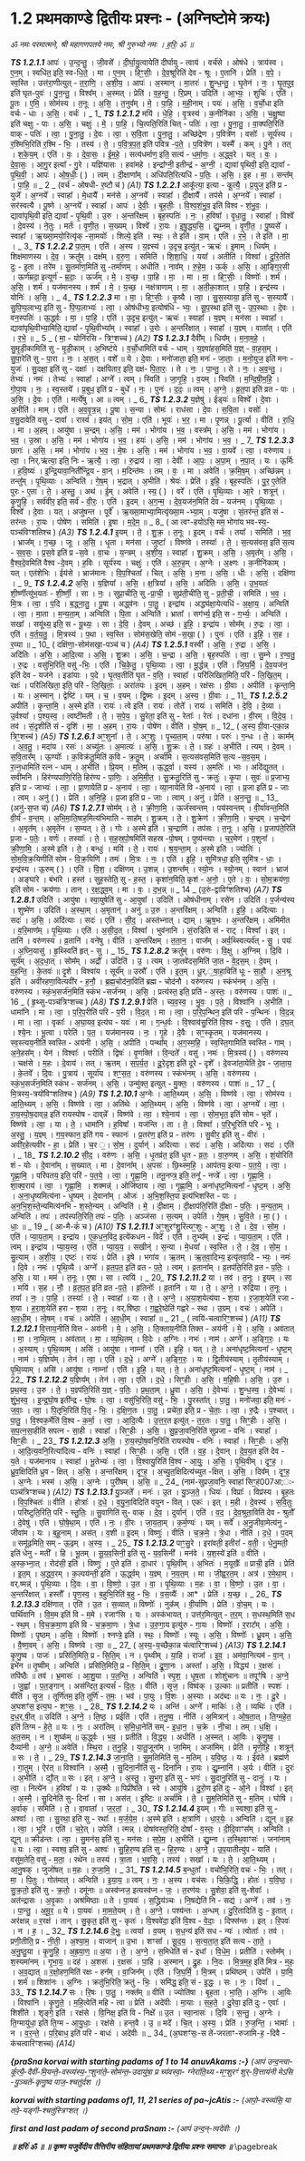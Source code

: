 
# 1.2     प्रथमकाण्डे द्वितीयः प्रश्नः - (अग्निष्टोमे क्रयः) #

_ॐ नमः परमात्मने, श्री महागणपतये नमः, 
श्री गुरुभ्यो नमः । ह॒रिः॒ ॐ ॥_


***TS 1.2.1.1***
आपः॑ । उ॒न्द॒न्तु॒ । जी॒वसे᳚ । दी॒र्घा॒यु॒त्वायेति॑ दीर्घायु - त्वाय॑ । वर्च॑से । ओष॑धे । त्राय॑स्व । ए॒न॒म् । स्वधि॑त॒ इति॒ स्व-धि॒ते॒ । मा । ए॒न॒म् । हिꣳ॒॒सीः॒ । दे॒व॒श्रूरिति॑ देव - श्रूः । ए॒तानि॑ । प्रेति॑ । व॒पे॒ । स्व॒स्ति । उत्त॑रा॒णीत्युत् - त॒रा॒णि॒ । अ॒शी॒य॒ । आपः॑ । अ॒स्मान् । मा॒तरः॑ । शु॒न्ध॒न्तु॒ । घृ॒तेन॑ । नः॒ । घृ॒त॒पुव॒ इति॑ घृत-पुवः॑ । पु॒न॒न्तु॒ । विश्व᳚म् । अ॒स्मत् । प्रेति॑ । व॒ह॒न्तु॒ । रि॒प्रम् । उदिति॑ । आ॒भ्यः॒ । शुचिः॑ । एति॑ । पू॒तः । ए॒मि॒ । सोम॑स्य । त॒नूः । अ॒सि॒ । त॒नुव᳚म् । मे॒ । पा॒हि॒ । म॒ही॒नाम् । पयः॑ । अ॒सि॒ । व॒र्चो॒धा इति वर्चः - धाः । अ॒सि॒ । वर्चः॑ । _ 1_ 
***TS 1.2.1.2***
मयि॑ । धे॒हि॒ । वृ॒त्रस्य॑ । क॒नीनि॑का । अ॒सि॒ । च॒क्षु॒ष्पा इति॑ चक्षुः - पाः । अ॒सि॒ । चक्षुः॑ । मे॒ । पा॒हि॒ । चि॒त्पति॒रिति॑ चित् - पतिः॑ । त्वा॒ । पु॒ना॒तु॒ । वा॒क्पति॒रिति॑ वाक् - पतिः॑ । त्वा॒ । पु॒ना॒तु॒ । दे॒वः । त्वा॒ । स॒वि॒ता । पु॒ना॒तु॒ । अच्छि॑द्रेण । प॒वित्रे॑ण । वसोः᳚ । सूर्य॑स्य । र॒श्मिभि॒रिति॑ र॒श्मि - भिः॒ । तस्य॑ । ते॒ । प॒वि॒त्र॒प॒त॒ इति॑ पवित्र -प॒ते॒ । प॒वित्रे॑ण । यस्मै᳚ । कम् । पु॒ने । तत् । श॒के॒य॒म् । एति॑ । वः॒ । दे॒वा॒सः॒ । ई॒म॒हे॒ । सत्य॑धर्माण॒ इति॒ सत्य॑ - ध॒र्मा॒णः॒ । अ॒द्ध्व॒रे । यत् । वः॒ । दे॒वा॒सः॒ । आ॒गु॒र इत्या᳚ - गु॒रे । यज्ञि॑यासः । हवा॑महे । इन्द्रा᳚ग्नी॒ इतीन्द्र॑ - अ॒ग्नी॒ । द्यावा॑ पृथिवी॒ इति॒ द्यावा᳚ - पृ॒थि॒वी॒ । आपः॑ । ओ॒ष॒धीः॒ ( ) । त्वम् । दी॒क्षाणा᳚म् । अधि॑पति॒रित्यधि॑ - प॒तिः॒ । अ॒सि॒ । इ॒ह । मा॒ । सन्त᳚म् । पा॒हि॒ ॥ _ 2 _ 
(वर्च॑ - ओषधी- र॒ष्टौ च॑ )  _(A1)_
***TS 1.2.2.1***
आकू᳚त्या॒ इत्या - कू॒त्यै॒ । प्र॒युज॒ इति॑ प्र - युजे᳚ । अ॒ग्नये᳚ । स्वाहा᳚ । मे॒धायै᳚ । मन॑से । अ॒ग्नये᳚ । स्वाहा᳚ । दी॒क्षायै᳚ । तप॑से । अ॒ग्नये᳚ । स्वाहा᳚ । सर॑स्वत्यै । पू॒ष्णे । अ॒ग्नये᳚ । स्वाहा᳚ । आपः॑ । दे॒वीः॒ । बृ॒ह॒तीः॒ । वि॒श्व॒शं॒भु॒व॒ इति॑ विश्व - शं॒भु॒वः॒ । द्यावा॑पृथि॒वी इति॒ द्यावा᳚ - पृ॒थि॒वी । उ॒रु । अ॒न्तरि॑क्षम् । बृह॒स्पतिः॑ । नः॒ । ह॒विषा᳚ । वृ॒धा॒तु॒ । स्वाहा᳚ । विश्वे᳚ । दे॒वस्य॑ । ने॒तुः । मर्तः॑ । वृ॒णी॒त॒ । स॒ख्यम् । विश्वे᳚ । रा॒यः । इ॒षु॒द्ध्य॒सि॒ । द्यु॒म्नम् । वृ॒णी॒त॒ । पु॒ष्यसे᳚ । स्वाहा᳚ । ऋ॒ख्सा॒मयो॒रित्यृ॑क् -सा॒मयोः᳚ । शिल्पे॒ इति॑ । स्थः॒ । ते इति॑ । वा॒म् । एति॑ । र॒भे॒ । ते इति॑ । मा॒ । _ 3_ 
***TS 1.2.2.2***
पा॒त॒म् । एति॑ । अ॒स्य । य॒ज्ञ्स्य॑ । उ॒दृच॒ इत्यु॑त् - ऋचः॑ । इ॒माम् । धिय᳚म् । शिक्ष॑माणस्य । दे॒व॒ । क्रतु᳚म् । दक्ष᳚म् । व॒रु॒ण॒ । समिति॑ । शि॒शा॒धि॒ । यया᳚ । अतीति॑ । विश्वा᳚ । दु॒रि॒तेति॑ दुः - इ॒ता । तरे॑म । सु॒तर्मा॑ण॒मिति॑ सु -तर्मा॑णम् । अधीति॑ । नाव᳚म् । रु॒हे॒म॒ । ऊर्क् । अ॒सि॒ । आ॒ङ्गि॒र॒सी । ऊर्ण॑म्रदा॒ इत्यूर्ण॑ - म्र॒दाः॒ । ऊर्ज᳚म् । मे॒ । य॒च्छ॒ । पा॒हि । मा॒  । मा । मा॒ । हिꣳ॒॒सीः॒ । विष्णोः᳚ । शर्म॑ । अ॒सि॒ । शर्म॑ । यज॑मानस्य । शर्म॑ । मे॒ । य॒च्छ॒ । नक्ष॑त्राणाम् । मा॒ । अ॒ती॒का॒शात् । पा॒हि॒ । इन्द्र॑स्य । योनिः॑ । अ॒सि॒ । _ 4_ 
***TS 1.2.2.3***
मा । मा॒ । हिꣳ॒॒सीः॒ । कृ॒ष्यै । त्वा॒ । सु॒स॒स्याया॒ इति॑ सु - स॒स्यायै᳚ । सु॒पि॒प्प॒लाभ्य॒ इति॑ सु - पि॒प्प॒लाभ्यः॑ । त्वा॒ । ओष॑धीभ्य॒ इत्योष॑धि - भ्यः॒ । सू॒प॒स्था इति॑ सु - उ॒प॒स्थाः । दे॒वः । वन॒स्पतिः॑ । ऊ॒र्द्ध्वः । मा॒ । पा॒हि॒ । एति॑ । उ॒दृच॒ इत्यु॑त् - ऋचः॑ । स्वाहा᳚ । य॒ज्ञ्म् । मन॑सा । स्वाहा᳚ । द्यावा॑पृथि॒वीभ्या॒मिति॒ द्यावा᳚ - पृ॒थि॒वीभ्या᳚म् । स्वाहा᳚ । उ॒रोः । अ॒न्तरि॑क्षात् । स्वाहा᳚ । य॒ज्ञ्म् । वाता᳚त् । एति॑ । र॒भे॒ ॥ _ 5 _ 
( मा॒ - योनि॑रसि - त्रिꣳ॒॒शच्च॑ )  _(A2)_
***TS 1.2.3.1***
दैवी᳚म् । धिय᳚म् । म॒ना॒म॒हे॒ । सु॒मृ॒डी॒कामिति॑ सु - मृ॒डी॒काम् । अ॒भिष्ट॑ये । व॒र्चो॒धामिति॑ वर्चः - धाम् । य॒ज्ञ्वा॑हस॒मिति॑ य॒ज्ञ् - वा॒ह॒स॒म् । सु॒पा॒रेति॑ सु - पा॒रा । नः॒ । अ॒स॒त् । वशे᳚ ॥ ये । दे॒वाः । मनो॑जाता॒ इति॒ मनः॑ - जा॒ताः॒ । म॒नो॒युज॒ इति॑ मनः - युजः॑ । सु॒दक्षा॒ इति॑ सु - दक्षाः᳚ । दक्ष॑पितार॒ इति॒ दक्ष॑- पि॒ता॒रः॒ । ते । नः॒ । पा॒न्तु॒ । ते । नः॒ । अ॒व॒न्तु॒ । तेभ्यः॑ । नमः॑ । तेभ्यः॑ । स्वाहा᳚ । अग्ने᳚ । त्वम् । स्विति॑ । जा॒गृ॒हि॒ । व॒यम् । स्विति॑ । म॒न्दि॒षी॒म॒हि॒ । गो॒पा॒य । नः॒ । स्व॒स्तये᳚ । प्र॒बुध॒ इति॑ प्र - बुधे᳚ । नः॒ । पुनः॑ । द॒दः॒ ॥ त्वम् । अ॒ग्ने॒ । व्र॒त॒पा इति॑ व्रत - पाः । अ॒सि॒ । दे॒वः । एति॑ । मर्त्ये॑षु । आ ॥ त्वम् । _ 6_ 
***TS 1.2.3.2***
य॒ज्ञेषु॑ । ईड्‍यः॑ ॥ विश्वे᳚ । दे॒वाः । अ॒भीति॑ । माम् । एति॑ । अ॒व॒वृ॒त्र॒न्न् । पू॒षा । स॒न्या । सोमः॑ । राध॑सा । दे॒वः । स॒वि॒ता । वसोः᳚ । व॒सु॒दावेति॑ वसु - दावा᳚ । रास्व॑ । इय॑त् । सो॒म॒ । एति॑ । भूयः॑ । भ॒र॒ । मा । पृ॒णन्न् । पू॒र्त्या । वीति॑ । रा॒धि॒ । मा । अ॒हम् । आयु॑षा । च॒न्द्रम् । अ॒सि॒ । मम॑ । भोगा॑य । भ॒व॒ । वस्त्र᳚म् । अ॒सि॒ । मम॑ । भोगा॑य । भ॒व॒ । उ॒स्रा । अ॒सि॒ । मम॑ । भोगा॑य । भ॒व॒ । हयः॑ । अ॒सि॒ । मम॑ । भोगा॑य । भ॒व॒ । _ 7_ 
***TS 1.2.3.3***
छागः॑ । अ॒सि॒ । मम॑ । भोगा॑य । भ॒व॒ । मे॒षः । अ॒सि॒ । मम॑ । भोगा॑य । भ॒व॒ । वा॒यवे᳚ । त्वा॒ । वरु॑णाय । त्वा॒ । निर्.ऋ॑त्या॒ इति॒ निः - ऋ॒त्यै॒ । त्वा॒ । रु॒द्राय॑ । त्वा॒ । देवीः᳚ । आ॒पः॒ । अ॒पा॒म् । न॒पा॒त् । यः । ऊ॒र्मिः । ह॒वि॒ष्यः॑ । इ॒न्द्रि॒यावा॒निती᳚न्द्रि॒य - वा॒न् । म॒दिन्त॑मः । तम् । वः॒ । मा । अवेति॑ । क्र॒मि॒ष॒म् । अच्छि॑न्नम् । तन्तु᳚म् । पृ॒थि॒व्याः । अन्विति॑ । गे॒ष॒म् । भ॒द्रात् । अ॒भीति॑ । श्रेयः॑ । प्रेति॑ । इ॒हि॒ । बृह॒स्पतिः॑ । पु॒र॒ ए॒तेति॑ पुरः - ए॒ता । ते॒ । अ॒स्तु॒ । अथ॑ । ई॒म् । अवेति॑ । स्य॒ ( ) । वरे᳚ । एति॑ । पृ॒थि॒व्याः । आ॒रे । शत्रून्॑ । कृ॒णु॒हि॒ । सर्व॑वीर॒ इति॒ सर्व॑ - वी॒रः॒ । एति॑ । इ॒दम् । अ॒ग॒न्म॒ । दे॒व॒यज॑न॒मिति॑ देव - यज॑नम् । पृ॒थि॒व्याः । विश्वे᳚ । दे॒वाः । यत् । अजु॑षन्त । पूर्वे᳚ । ऋ॒ख्सा॒माभ्या॒मित्यृ॑ख्सा॒म -भ्या॒म् । यजु॑षा । सं॒तर॑न्त॒ इति॑ सं - तर॑न्तः । रा॒यः । पोषे॑ण । समिति॑ । इ॒षा । म॒दे॒म॒ ॥ _ 8_ 
( आ त्वꣳ-हयो॑ऽसि॒ मम॒ भोगा॑य भव-स्य॒-पञ्च॑विꣳशतिश्च )  _(A3)_
***TS 1.2.4.1***
इ॒यम् । ते॒ । शु॒क्र॒ । त॒नूः । इ॒दम् । वर्चः॑ । तया᳚ । समिति॑ । भ॒व॒ । भ्राज᳚म् । ग॒च्छ॒ । जूः । अ॒सि॒ । धृ॒ता । मन॑सा । जुष्टा᳚ । विष्ण॑वे । तस्याः᳚ । ते॒ । स॒त्यस॑वस॒ इति॑ स॒त्य - स॒व॒सः॒ । प्र॒स॒वे इति॑ प्र -स॒वे । वा॒चः । य॒न्त्रम् । अ॒शी॒य॒ । स्वाहा᳚ । शु॒क्रम् । अ॒सि॒ । अ॒मृत᳚म् । अ॒सि॒ । वै॒श्व॒दे॒वमिति॑ वैश्व -दे॒वम् । ह॒विः । सूर्य॑स्य । चक्षुः॑ । एति॑ । अ॒रु॒ह॒म् । अ॒ग्नेः । अ॒क्ष्णः । क॒नीनि॑काम् । यत् । एत॑शेभिः । ईय॑से । भ्राज॑मानः । वि॒प॒श्चिता᳚ । चित् । अ॒सि॒ । म॒ना । अ॒सि॒ । धीः । अ॒सि॒ । दक्षि॑णा । _ 9_ 
***TS 1.2.4.2***
अ॒सि॒ । य॒ज्ञिया᳚ । अ॒सि॒ । क्ष॒त्रिया᳚ । अ॒सि॒ । अदि॑तिः । अ॒सि॒ । उ॒भ॒यतः॑ शी॒र्ष्णीत्यु॑भ॒यतः॑ - शी॒र्ष्णी॒ । सा । नः॒ । सुप्रा॒चीति॒ सु -प्रा॒ची॒ । सुप्र॑ती॒चीति॒ सु - प्र॒ती॒ची॒ । समिति॑ । भ॒व॒ । मि॒त्रः । त्वा॒ । प॒दि । ब॒द्ध्ना॒तु॒ । पू॒षा । अद्ध्व॑नः । पा॒तु॒ । इन्द्रा॑य । अद्ध्य॑क्षा॒येत्यधि॑ - अ॒क्षा॒य॒ । अन्विति॑ । त्वा॒ । मा॒ता । म॒न्य॒ता॒म् । अन्विति॑ । पि॒ता । अन्विति॑ । भ्राता᳚ । सग॑र्भ्य॒ इति॒ स - ग॒र्भ्यः॒ । अन्विति॑ । सखा᳚ । सयू॑थ्य॒ इति॒ स - यू॒थ्यः॒ । सा । दे॒वि॒ । दे॒वम् । अच्छ॑ । इ॒हि॒ । इन्द्रा॑य । सोम᳚म् । रु॒द्रः । त्वा॒ । एति॑ । व॒र्त॒य॒तु॒ । मि॒त्रस्य॑ । प॒था । स्व॒स्ति । सोम॑स॒खेति॒ सोम॑ -स॒खा॒ ( ) । पुनः॑ । एति॑ । इ॒हि॒ । स॒ह । र॒य्या ॥ _ 10_ 
( दक्षि॑णा॒-सोम॑सखा॒-पञ्च॑ च )  _(A4)_
***TS 1.2.5.1***
वस्वी᳚ । अ॒सि॒ । रु॒द्रा । अ॒सि॒ । अदि॑तिः । अ॒सि॒ । आ॒दि॒त्या । अ॒सि॒ । शु॒क्रा । अ॒सि॒ । च॒न्द्रा । अ॒सि॒ । बृह॒स्पतिः॑ । त्वा॒ । सु॒म्ने । र॒ण्व॒तु॒ । रु॒द्रः । वसु॑भि॒रिति॒ वसु॑ -भिः॒ । एति॑ । चि॒के॒तु॒ । पृ॒थि॒व्याः । त्वा॒ । मू॒र्द्धन्न् । एति॑ । जि॒घ॒र्मि॒ । दे॒व॒यज॑न॒ इति॑ देव - यज॑ने । इडा॑याः । प॒दे । घृ॒तव॒तीति॑ घृ॒त - व॒ति॒ । स्वाहा᳚ । परि॑लिखित॒मिति॒ परि॑ - लि॒खि॒त॒म् । रक्षः॑ । परि॑लिखिता॒ इति॒ परि॑ - लि॒खि॒ताः॒ । अरा॑तयः । इ॒दम् । अ॒हम् । रक्ष॑सः । ग्री॒वाः । अपीति॑ । कृ॒न्ता॒मि॒ । यः । अ॒स्मान् । द्वेष्टि॑ । यम् । च॒ । व॒यम् । द्वि॒ष्मः । इ॒दम् । अ॒स्य॒ । ग्री॒वाः । _ 11_ 
***TS 1.2.5.2***
अपीति॑ । कृ॒न्ता॒मि॒ । अ॒स्मे इति॑ । रायः॑ । त्वे इति॑ । रायः॑ । तोते᳚ । रायः॑ । समिति॑ । दे॒वि॒ । दे॒व्या । उ॒र्वश्या᳚ । प॒श्य॒स्व॒ । त्वष्टी॑मती । ते॒ । स॒पे॒य॒ । सु॒रेता॒ इति॑ सु - रेताः᳚ । रेतः॑ । दधा॑ना । वी॒रम् । वि॒दे॒य॒ । तव॑ । सं॒दृशीति॑ सं - दृशि॑ । मा॒ । अ॒हम् । रा॒यः । पोषे॑ण । वीति॑ । यो॒ष॒म् ॥ _ 12_ 
( अ॒स्य॒ ग्री॒वा-एका॒न्न त्रिꣳ॒॒शच्च॑ )  _(A5)_
***TS 1.2.6.1***
अꣳ॒॒शुना᳚ । ते॒ । अꣳ॒॒शुः । पृ॒च्य॒ता॒म् । परु॑षा । परुः॑ । ग॒न्धः । ते॒ । काम᳚म् । अ॒व॒तु॒ । मदा॑य । रसः॑ । अच्यु॑तः । अ॒मात्यः॑ । अ॒सि॒ । शु॒क्रः । ते॒ । ग्रहः॑ । अ॒भीति॑ । त्यम् । दे॒वम् । स॒वि॒तार᳚म् । ऊ॒ण्योः᳚ । क॒विक्र॑तु॒मिति॑ क॒वि - क्र॒तु॒म् । अर्चा॑मि । स॒त्यस॑वस॒मिति॑ स॒त्य -स॒व॒स॒म् । र॒त्न॒धामिति॑ रत्न - धाम् । अ॒भीति॑ । प्रि॒यम् । म॒तिम् । ऊ॒र्द्ध्वा । यस्य॑ । अ॒मतिः॑ । भाः । अदि॑द्युतत् । सवी॑मनि । हिर॑ण्यपाणि॒रिति॒ हिर॑ण्य - पा॒णिः॒ । अ॒मि॒मी॒त॒ । सु॒क्रतु॒रिति॑ सु - क्रतुः॑ । कृ॒पा । सुवः॑ ॥ प्र॒जाभ्य॒ इति॑ प्र - जाभ्यः॑ । त्वा॒ । प्रा॒णायेति॑ प्र - अ॒नाय॑ । त्वा॒ । व्या॒नायेति॑ वि -अ॒नाय॑ । त्वा॒ । प्र॒जा इति॑ प्र - जाः । त्वम् । अनु॑ ( ) । प्रेति॑ । अ॒नि॒हि॒ । प्र॒जा इति॑ प्र - जाः । त्वाम् । अनु॑ । प्रेति॑ । अ॒न॒न्तु॒ ॥ _ 13_ 
 (अनु॑-स॒प्त च॑)  _(A6)_
***TS 1.2.7.1***
सोम᳚म् । ते॒ । क्री॒णा॒मि॒ । ऊर्ज॑स्वन्तम् । पय॑स्वन्तम् । वी॒र्या॑वन्त॒मिति॑ वी॒र्य॑ - व॒न्त॒म् । अ॒भि॒मा॒ति॒षाह॒मित्य॑भिमाति - साह᳚म् । शु॒क्रम् । ते॒ । शु॒क्रेण॑ । क्री॒णा॒मि॒ । च॒न्द्रम् । च॒न्द्रेण॑ । अ॒मृत᳚म् । अ॒मृते॑न । स॒म्यत् । ते॒ । गोः । अ॒स्मे इति॑ । च॒न्द्राणि॑ । तप॑सः । त॒नूः । अ॒सि॒ । प्र॒जाप॑ते॒रिति॑ प्र॒जा - प॒तेः॒ । वर्णः॑ । तस्याः᳚ । ते॒ । स॒ह॒स्र॒पो॒षमिति॑ सहस्र -पो॒षम् । पुष्य॑न्त्याः । च॒र॒मेण॑ । प॒शुना᳚ । क्री॒णा॒मि॒ । अ॒स्मे इति॑ । ते॒ । बन्धुः॑ । मयि॑ । ते॒ । रायः॑ । श्र॒य॒न्ता॒म् । अ॒स्मे इति॑ । ज्योतिः॑ । सो॒म॒वि॒क्र॒यिणीति॑ सोम - वि॒क्र॒यिणि॑ । तमः॑ । मि॒त्रः । नः॒ । एति॑ । इ॒हि॒ । सुमि॑त्रधा॒ इति॒ सुमि॑त्र - धाः॒ । इन्द्र॑स्य । ऊ॒रुम् ( ) । एति॑ । वि॒श॒ । दक्षि॑णम् । उ॒शन्न् । उ॒शन्त᳚म् । स्यो॒नः । स्यो॒नम् । स्वान॑ । भ्राज॑ । अङ्घा॑रे । बंभा॑रे । हस्त॑ । सुह॒स्तेति॒ सु - ह॒स्त॒ । कृशा॑न॒विति॒ कृश॑ - अ॒नो॒ । ए॒ते । वः॒ । सो॒म॒क्रय॑णा॒ इति॑ सोम - क्रय॑णाः । तान् । र॒क्ष॒द्ध्व॒म् । मा । वः॒ । द॒भ॒न्न् ॥ _ 14 _ 
(उ॒रुं-द्वाविꣳ॑शतिश्च)  _(A7)_
***TS 1.2.8.1***
उदिति॑ । आयु॑षा । स्वा॒युषेति॑ सु - आ॒युषा᳚ । उदिति॑ । ओष॑धीनाम् । रसे॑न । उदिति॑ । प॒र्जन्य॑स्य । शुष्मे॑ण । उदिति॑ । अ॒स्था॒म् । अ॒मृतान्॑ । अनु॑ ॥ उ॒रु । अ॒न्तरि॑क्षम् । अन्विति॑ । इ॒हि॒ । अदि॑त्याः । सदः॑ । अ॒सि॒ । अदि॑त्याः । सदः॑ । एति॑ । सी॒द॒ । अस्त॑भ्नात् । द्याम् । ऋ॒ष॒भः । अ॒न्तरि॑क्षम् । अमि॑मीत । व॒रि॒माण᳚म् । पृ॒थि॒व्याः । एति॑ । अ॒सी॒द॒त् । विश्वा᳚ । भुव॑नानि । सं॒राडिति सं - राट् । विश्वा᳚ । इत् । तानि॑ । वरु॑णस्य । व्र॒तानि॑ । वने॑षु । वीति॑ । अ॒न्तरि॑क्षम् । त॒ता॒न॒ । वाज᳚म् । अर्व॒थ्स्वित्यर्व॑त् - सु॒ । पयः॑ । अ॒घ्नि॒यासु॑ । हृ॒थ्स्विति॑ हृत् - सु । _ 15_ 
***TS 1.2.8.2***
क्रतु᳚म् । वरु॑णः । वि॒क्षु । अ॒ग्निम् । दि॒वि । सूर्य᳚म् । अ॒द॒धा॒त् । सोम᳚म् । अद्रौ᳚ । उदिति॑ । उ॒ । त्यम् । जा॒तवे॑दस॒मिति॑ जा॒त - वे॒द॒स॒म् । दे॒वम् । व॒ह॒न्ति॒ । के॒तवः॑ ॥ दृ॒शे । विश्वा॑य । सूर्य᳚म् ॥ उस्रौ᳚ । एति॑ । इ॒त॒म् । धू॒र्.॒षा॒हा॒विति॑ धूः - सा॒हौ॒ । अ॒न॒श्रू इति॑ । अवी॑रहणा॒वित्यवी॑र - ह॒नौ॒ । ब्र॒ह्म॒चोद॑ना॒विति॑ ब्रह्म - चोद॑नौ । वरु॑णस्य । स्कंभ॑नम् । अ॒सि॒ । वरु॑णस्य । स्कं॒भ॒सर्ज॑न॒मिति॑ स्कंभ -सर्ज॑नम् । अ॒सि॒ । प्रत्य॑स्त॒ इति॒ प्रति॑ - अ॒स्तः॒ । वरु॑णस्य । पाशः॑ ॥ _ 16 _ 
( हृ॒थ्सु-पञ्च॑त्रिꣳशच्च )  _(A8)_
***TS 1.2.9.1***
प्रेति॑ । च्य॒व॒स्व॒ । भु॒वः॒ । प॒ते॒ । विश्वा॑नि । अ॒भीति॑ । धामा॑नि । मा । त्वा॒ । प॒रि॒प॒रीति॑ परि - प॒री । वि॒द॒त् । मा । त्वा॒ । प॒रि॒प॒न्थिन॒ इति॑ परि - प॒न्थिनः॑ । वि॒द॒न्न् । मा । त्वा॒ । वृकाः᳚ । अ॒घा॒यव॒ इत्य॑घ - यवः॑ । मा । ग॒न्ध॒र्वः । वि॒श्वाव॑सु॒रिति॑ वि॒श्व - व॒सुः॒ । एति॑ । द॒घ॒त् । श्ये॒नः । भू॒त्वा । परेति॑ । प॒त॒ । यज॑मानस्य । नः॒ । गृ॒हे । दे॒वैः । सꣳ॒॒स्कृ॒तम् । यज॑मानस्य । स्व॒स्त्यय॒नीति॑ स्वस्ति - अय॑नी । अ॒सि॒ । अपीति॑ । पन्था᳚म् । अ॒ग॒स्म॒हि॒ । स्व॒स्ति॒गामिति॑ स्वस्ति - गाम् । अ॒ने॒हस᳚म् । येन॑ । विश्वाः᳚ । परीति॑ । द्विषः॑ । वृ॒णक्ति॑ । वि॒न्दते᳚ । वसु॑ । नमः॑ । मि॒त्रस्य॑ ( ) । वरु॑णस्य । चक्ष॑से । म॒हः । दे॒वाय॑ । तत् । ऋ॒तम् । स॒प॒र्य॒त॒ । दू॒रे॒दृश॒ इति॑ दूरे - दृशे᳚ । दे॒वजा॑ता॒येति॑ दे॒व - जा॒ता॒य॒ । के॒तवे᳚ । दि॒वः । पु॒त्राय॑ । सूर्या॑य । शꣳ॒॒स॒त॒ । वरु॑णस्य । स्कंभ॑नम् । अ॒सि॒ । वरु॑णस्य । स्कं॒भ॒सर्ज॑न॒मिति॑ स्कंभ - सर्ज॑नम् । अ॒सि॒ । उन्मु॑क्त॒ इत्युत् - मु॒क्तः॒ । वरु॑णस्य । पाशः॑ ॥ _ 17 _ 
( मि॒त्रस्य॒-त्रयो॑विꣳशतिश्च )  _(A9)_
***TS 1.2.10.1***
अ॒ग्नेः । आ॒ति॒थ्यम् । अ॒सि॒ । विष्ण॑वे । त्वा॒ । सोम॑स्य । आ॒ति॒थ्यम् । अ॒सि॒ । विष्ण॑वे । त्वा॒ । अति॑थेः । आ॒ति॒थ्यम् । अ॒सि॒ । विष्ण॑वे । त्वा॒ । अ॒ग्नये᳚ । त्वा॒ । रा॒य॒स्पो॒ष॒दाव्‌न्न॒ इति॑ रायस्पोष - दाव्‌न्ने᳚ । विष्ण॑वे । त्वा॒ । श्ये॒नाय॑ । त्वा॒ । सो॒म॒भृत॒ इति॑ सोम - भृते᳚ । विष्ण॑वे । त्वा॒ । या । ते॒ । धामा॑नि । ह॒विषा᳚ । यज॑न्ति । ता । ते॒ । विश्वा᳚ । प॒रि॒भूरिति॑ परि - भूः । अ॒स्तु॒ । य॒ज्ञ्म् । ग॒य॒स्फान॒ इति॑ गय - स्फानः॑ । प्र॒तर॑ण॒ इति॑ प्र - तर॑णः । सु॒वीर॒ इति॑ सु - वीरः॑ । अवी॑र॒हेत्यवी॑र - हा॒ । प्रेति॑ । च॒र ॒। सो॒म॒ । दुर्यान्॑ । अदि॑त्याः । सदः॑ । अ॒सि॒ । अदि॑त्याः । सदः॑ । एति॑ । _ 18_ 
***TS 1.2.10.2***
सी॒द॒ । वरु॑णः । अ॒सि॒ । धृ॒तव्र॑त॒ इति॑ धृ॒त - व्र॒तः॒ । वा॒रु॒णम् । अ॒सि॒ । शं॒योरिति॑ शं - योः । दे॒वाना᳚म् । स॒ख्यात् । मा । दे॒वाना᳚म् । अ॒पसः॑ । छि॒थ्स्म॒हि॒ । आप॑तय॒ इत्या - प॒त॒ये॒ । त्वा॒ ।  गृ॒ह्णा॒मि॒ । परि॑पतय॒ इति॒ परि॑ - प॒त॒ये॒ । त्वा॒ । गृ॒ह्णा॒मि॒ । तनू॒नप्त्र॒ इति॒ तनू᳚ - नप्त्रे᳚ । त्वा॒ । गृ॒ह्णा॒मि॒ । शा॒क्व॒राय॑ । त्वा॒  । गृ॒ह्णा॒मि॒  । शक्मन्न्॑ । ओजि॑ष्ठाय । त्वा॒ । गृ॒ह्णा॒मि॒ । अना॑धृष्ट॒मित्यना᳚ - धृ॒ष्ट॒म् । अ॒सि॒ । अ॒ना॒धृ॒ष्यमित्य॑ना - धृ॒ष्यम् । दे॒वाना᳚म् । ओजः॑ । अ॒भि॒श॒स्ति॒पा इत्य॑भिशस्ति - पाः । अ॒न॒भि॒श॒स्ते॒न्यमित्य॑नभि - श॒स्ते॒न्यम् । अन्विति॑ । मे॒ । दी॒क्षाम् । दी॒क्षाप॑ति॒रिति॑ दी॒क्षा - प॒तिः॒ । म॒न्य॒ता॒म् । अन्विति॑ । तपः॑ । तप॑स्पति॒रिति॒ तपः॑ - प॒तिः॒ । अञ्ज॑सा । स॒त्यम् । उपेति॑ । गे॒ष॒म् । सु॒वि॒ते । मा॒ ( ) । धाः॒ ॥ _ 19 _ 
( आ-मै-कं॑ च )  _(A10)_
***TS 1.2.11.1***
अꣳ॒॒शुरꣳ॑शु॒रित्यꣳ॒॒शुः - अꣳ॒॒शुः॒ । ते॒ । दे॒व॒ । सो॒म॒ । एति॑ । प्या॒य॒ता॒म् । इन्द्रा॑य । ए॒क॒ध॒न॒विद॒ इत्ये॑कधन - विदे᳚ । एति॑ । तुभ्य᳚म् । इन्द्रः॑ । प्या॒य॒ता॒म् । एति॑ । त्वम् । इन्द्रा॑य । प्या॒य॒स्व॒ । एति॑ । प्या॒य॒य॒ । सखीन्॑ । स॒न्या । मे॒धया᳚ । स्व॒स्ति । ते॒ । दे॒व॒ । सो॒म॒ । सु॒त्याम् । अ॒शी॒य॒ । एष्टः॑ । रायः॑ । प्रेति॑ । इ॒षे । भगा॑य । ऋ॒तम् । ऋ॒त॒वा॒दिभ्य॒ इत्यृ॑तवा॒दि - भ्यः॒ । नमः॑ । दि॒वे । नमः॑ । पृ॒थि॒व्यै । अग्ने᳚ । व्र॒त॒प॒त॒ इति॑ व्रत - प॒ते॒ । त्वम् । व्र॒ताना᳚म् । व्र॒तप॑ति॒रिति॑ व्र॒त - प॒तिः॒ । अ॒सि॒ । या । मम॑ । त॒नूः । ए॒षा । सा । त्वयि॑ । _ 20_ 
***TS 1.2.11.2***
या । तव॑ । त॒नूः । इ॒यम् । सा । मयि॑ । स॒ह । नौ॒ । व्र॒त॒प॒त॒ इति॑ व्रत -प॒ते॒ । व्र॒तिनोः᳚ । व्र॒तानि॑ । या । ते॒ । अ॒ग्ने॒ । रुद्रि॑या । त॒नूः । तया᳚ । नः॒ । पा॒हि॒ । तस्याः᳚ । ते॒ । स्वाहा᳚ । या । ते॒ । अ॒ग्ने॒ । अ॒या॒श॒येत्य॑या - श॒या । र॒जा॒श॒येति॑ रजा - श॒या । ह॒रा॒श॒येति॑ हरा - श॒या । त॒नूः । वर्.षि॑ष्ठा । ग॒ह्व॒रे॒ष्ठेति॑ गह्वरे - स्था । उ॒ग्रम् । वचः॑ । अपेति॑ । अ॒व॒धी॒म् । त्वे॒षम् । वचः॑ । अपेति॑ । अ॒व॒धी॒म् । स्वाहा᳚ ॥ _ 21 _ 
( त्वयि॑-चत्वारिꣳ॒॒शच्च॑ )  _(A11)_
***TS 1.2.12.1***
वि॒त्ताय॒नीति॑ वित्त - अय॑नी । मे॒ । अ॒सि॒ । ति॒क्ताय॒नीति॑ तिक्त - अय॑नी । मे॒ । अ॒सि॒ । अव॑तात् । मा॒ । ना॒थि॒तम् । अव॑तात् । मा॒ । व्य॒थि॒तम् । वि॒देः । अ॒ग्निः । नभः॑ । नाम॑ । अग्ने᳚ । अ॒ङ्गि॒रः॒ । यः । अ॒स्याम् । पृ॒थि॒व्याम् । असि॑ । आयु॑षा । नाम्ना᳚ । एति॑ । इ॒हि॒ । यत् । ते॒ । अना॑धृष्ट॒मित्यना᳚ - धृ॒ष्ट॒म् । नाम॑ । य॒ज्ञिय᳚म् । तेन॑ । त्वा॒ । एति॑ । द॒धे॒ । अग्ने᳚ । अ॒ङ्गि॒रः॒ । यः । द्वि॒तीय॑स्याम् । तृ॒तीय॑स्याम् । पृ॒थि॒व्याम् । असि॑ । आयु॑षा । नाम्ना᳚ । एति॑ । इ॒हि॒ । यत् । ते॒ । अना॑धृष्ट॒मित्यना᳚ - धृ॒ष्ट॒म् । नाम॑ । _ 22_ 
***TS 1.2.12.2***
य॒ज्ञिय᳚म् । तेन॑ । त्वा॒ । एति॑ । द॒धे॒ । सिꣳ॒॒हीः । अ॒सि॒ । म॒हि॒षीः । अ॒सि॒ । उ॒रु । प्र॒थ॒स्व॒ । उ॒रु । ते॒ । य॒ज्ञ्प॑ति॒रिति॑ य॒ज्ञ् - प॒तिः॒ । प्र॒थ॒ता॒म् । ध्रु॒वा । अ॒सि॒ । दे॒वेभ्यः॑ । शु॒न्ध॒स्व॒ । दे॒वेभ्यः॑ । शुं॒भ॒स्व॒ । इ॒न्द्र॒घो॒ष इती᳚न्द्र - घो॒षः । त्वा॒ । वसु॑भि॒रिति॒ वसु॑ - भिः॒ । पु॒रस्ता᳚त् । पा॒तु॒ । मनो॑जवा॒ इति॒ मनः॑ - ज॒वाः॒ । त्वा॒ । पि॒तृभि॒रिति॑ पि॒तृ - भिः॒ । द॒क्षि॒ण॒तः । पा॒तु॒ । प्रचे॑ता॒ इति॒ प्र - चे॒ताः॒ । त्वा॒ । रु॒द्रैः । प॒श्चात् । पा॒तु॒ । वि॒श्वक॒र्मेति॑ वि॒श्व - क॒र्मा॒ । त्वा॒ । आ॒दि॒त्यैः । उ॒त्त॒र॒त इत्यु॑त् - त॒र॒तः । पा॒तु॒ । सिꣳ॒॒हीः । अ॒सि॒ । स॒प॒त्न॒सा॒हीति॑ सपत्न - सा॒ही । स्वाहा᳚ । सिꣳ॒॒हीः । अ॒सि॒ । सु॒प्र॒जा॒वनि॒रिति॑ सुप्रजा - वनिः॑ । स्वाहा᳚ । सिꣳ॒॒हीः । _ 23_ 
***TS 1.2.12.3***
अ॒सि॒ । रा॒य॒स्पो॒ष॒वनि॒रिति॑ रायस्पोष - वनिः॑ । स्वाहा᳚ । सिꣳ॒॒हीः । अ॒सि॒ । आ॒दि॒त्य॒वनि॒रित्या॑दित्य - वनिः॑ । स्वाहा᳚ । सिꣳ॒॒हीः । अ॒सि॒ । एति॑ । व॒ह॒ । दे॒वान् । दे॒व॒य॒त इति॑ देव - य॒ते । यज॑मानाय । स्वाहा᳚ । भू॒तेभ्यः॑ । त्वा॒ । वि॒श्वायु॒रिति॑ वि॒श्व - आ॒युः॒ । अ॒सि॒ । पृ॒थि॒वीम् । दृꣳ॒॒ह॒ । ध्रु॒व॒क्षिदिति॑ ध्रुव - क्षित् । अ॒सि॒ । अ॒न्तरि॑क्षम् । दृꣳ॒॒ह॒ । अ॒च्यु॒त॒क्षिदित्य॑च्युत -क्षित् । अ॒सि॒ । दिव᳚म् । दृꣳ॒॒ह॒ । अ॒ग्नेः । भस्म॑ । अ॒सि॒ । अ॒ग्नेः । पुरी॑षम् । अ॒सि॒ ॥ _ 24_ 
(नाम॑-सुप्रजा॒वनिः॒ स्वाहा॑ सिꣳ॒॒ह॑007आ;ः-पञ्च॑त्रिꣳशच्च )  _(A12)_
***TS 1.2.13.1***
यु॒ञ्जते᳚ । मनः॑ । उ॒त । यु॒ञ्ज॒ते॒ । धियः॑ । विप्राः᳚ । विप्र॑स्य । बृ॒ह॒तः । वि॒प॒श्चितः॑ ॥ वीति॑ । होत्राः᳚ । द॒धे॒ । व॒यु॒ना॒विदिति॑ वयुन - वित् । एकः॑ । इत् । म॒ही । दे॒वस्य॑ । स॒वि॒तुः । परि॑ष्टुति॒रिति॒ परि॑ - स्तु॒तिः॒ ॥ सु॒वागिति॑ सु- वाक् । दे॒व॒ । दुर्यान्॑ । एति॑ । व॒द॒ । दे॒व॒श्रुता॒विति॑ देव - श्रुतौ᳚ । दे॒वेषु॑ । एति॑ । घो॒षे॒था॒म् । एति॑ । नः॒ । वी॒रः । जा॒य॒ता॒म् । क॒र्म॒ण्यः॑ । यम् । सर्वे᳚ । अ॒नु॒जीवा॒मेत्य॑नु - जीवा॑म । यः । ब॒हू॒नाम् । अस॑त् । व॒शी ॥ इ॒दम् । विष्णुः॑ । वीति॑ । च॒क्र॒मे॒ । त्रे॒धा । नीति॑ । द॒धे॒ । प॒दम् ॥ समू॑ढ॒मिति॒ सम् - ऊ॒ढ॒म् । अ॒स्य॒ । _ 25_ 
***TS 1.2.13.2***
पाꣳ॒॒सु॒रे । इरा॑वती॒ इतीरा᳚ - व॒ती॒ । धे॒नु॒मती॒ इति॑ धेनु - मती᳚ । हि । भू॒तम् । सू॒य॒व॒सिनी॒ इति॑ सु - य॒व॒सिनी᳚ । मन॑वे । य॒श॒स्ये॑ इति॑ ॥ वीति॑ । अ॒स्क॒भ्ना॒त् । रोद॑सी॒ इति॑ । विष्णुः॑ । ए॒ते इति॑ । दा॒धार॑ । पृ॒थि॒वीम् । अ॒भितः॑ । म॒यूखैः᳚ ॥ प्राची॒ इति॑ । प्रेति॑ । इ॒त॒म् । अ॒द्ध्व॒रम् । क॒ल्पय॑न्ती॒ इति॑ । ऊ॒र्द्ध्वम् । य॒ज्ञ्म् । न॒य॒त॒म् । मा । जी॒ह्व॒र॒त॒म् । अत्र॑ । र॒मे॒था॒म् । वर्.ष्मन्न्॑ । पृ॒थि॒व्याः । दि॒वः । वा॒ । वि॒ष्णो॒ । उ॒त । वा॒ । पृ॒थि॒व्याः । म॒हः । वा॒ । वि॒ष्णो॒ । उ॒त । वा॒ । अ॒न्तरि॑क्षात् । हस्तौ᳚ । पृ॒ण॒स्व॒ । ब॒हुभि॒रिति॑ ब॒हु - भिः॒ । व॒स॒व्यैः᳚ । आ* । प्रेति॑ । य॒च्छ॒ । _ 26_ 
***TS 1.2.13.3***
दक्षि॑णात् । एति॑ । उ॒त । स॒व्यात् ॥ विष्णोः᳚ । नुक᳚म् । वी॒र्या॑णि । प्रेति॑ । वो॒च॒म् । यः । पार्थि॑वानि । वि॒म॒म इति॑ वि - म॒मे । रजाꣳ॑सि । यः । अस्क॑भायत् । उत्त॑र॒मित्युत् - त॒र॒म् । स॒धस्थ॒मिति॑ स॒ध - स्थ॒म् । वि॒च॒क्र॒मा॒ण इति॑ वि - च॒क्र॒मा॒णः । त्रे॒धा । उ॒रु॒गा॒य इत्यु॑रु - गा॒यः । विष्णोः᳚ । र॒राट᳚म् । अ॒सि॒ । विष्णोः᳚ । पृ॒ष्ठम् । अ॒सि॒ । विष्णोः᳚ । श्नप्त्रे॒ इति॑ । स्थः॒ । विष्णोः᳚ । स्यूः । अ॒सि॒ । विष्णोः᳚ । ध्रु॒वम् । अ॒सि॒ । वै॒ष्ण॒वम् । अ॒सि॒ । विष्ण॑वे । त्वा॒ ॥ _ 27_ 
( अ॒स्य॒-य॒च्छैका॒न्न च॑त्वारिꣳ॒॒शच्च॑ )  _(A13)_
***TS 1.2.14.1***
कृ॒णु॒ष्व । पाजः॑ । प्रसि॑ति॒मिति॒ प्र - सि॒ति॒म् । न । पृ॒थ्वीम् । या॒हि । राजा᳚ । इ॒व॒ । अम॑वा॒नित्यम॑ - वा॒न् । इभे॑न ॥ तृ॒ष्वीम् । अन्विति॑ । प्रसि॑ति॒मिति॒ प्र - सि॒ति॒म् । द्रू॒णा॒नः । अस्ता᳚ । अ॒सि॒ । विद्ध्य॑ । र॒क्षसः॑ । तपि॑ष्ठैः ॥ तव॑ । भ्र॒मासः॑ । आ॒शु॒या । प॒त॒न्ति॒ । अन्विति॑ । स्पृ॒श॒ । धृ॒ष॒ता । शोशु॑चानः ॥ तपूꣳ॑षि । अ॒ग्ने॒ । जु॒ह्वा᳚ । प॒त॒ङ्गान् । अस॑न्दित॒ इत्यसं᳚ - दि॒तः॒ । वीति॑ । सृ॒ज॒ । विष्व॑क् । उ॒ल्काः ॥ प्रतीति॑ । स्पशः॑ । वीति॑ । सृ॒ज॒ । तूर्णि॑तम॒ इति॒ तूर्णि॑ - त॒मः॒ । भव॑ । पा॒युः । वि॒शः । अ॒स्याः । अद॑ब्दः ॥ यः । नः॒ । दू॒रे । अ॒घशꣳ॑स॒ इत्य॒घ - शꣳ॒॒सः॒ । _ 28_ 
***TS 1.2.14.2***
यः । अन्ति॑ । अग्ने᳚ । माकिः॑ । ते॒ । व्यथिः॑ । एति॑ । द॒ध॒र्.षी॒त् ॥ उदिति॑ । अ॒ग्ने॒ । ति॒ष्ठ॒ । प्रईति॑ । एति॑ । त॒नु॒ष्व॒ । नीति॑ । अ॒मित्रान्॑ । ओ॒ष॒ता॒त् । ति॒ग्म॒हे॒त॒ इति॑ तिग्म - हे॒ते॒ ॥ यः । नः॒ । अरा॑तिम् । स॒मि॒धा॒नेति॑ सम् - इ॒धा॒न॒ । च॒क्रे । नी॒चा । तम् । ध॒क्षि॒ । अ॒त॒सम् । न । शुष्क᳚म् ॥ ऊ॒र्द्ध्वः । भ॒व॒ । प्रतीति॑ । वि॒द्ध्य॒ । अधीति॑ । अ॒स्मत् । आ॒विः । कृ॒णु॒ष्व॒ । दैव्या॑नी । अ॒ग्ने॒ ॥ अवेति॑ । स्थि॒रा । त॒नु॒हि॒ । या॒तु॒जूना᳚म् । जा॒मिम् । अजा॑मिम् । प्रेति॑ । मृ॒णी॒हि॒ । शत्रून्॑ ॥ सः । ते॒ । _ 29_ 
***TS 1.2.14.3***
जा॒ना॒ति॒ । सु॒म॒तिमिति॑ सु - म॒तिम् । य॒वि॒ष्ठ॒ । यः । ईव॑ते । ब्रह्म॑णे । गा॒तुम् । ऐर॑त् ॥ विश्वा॑नि । अ॒स्मै॒ । सु॒दिना॒नीति॑ सु - दिना॑नि । रा॒यः । द्यु॒म्नानि॑ । अ॒र्यः । वीति॑ । दुरः॑ । अ॒भीति॑ । द्यौ॒त् ॥ सः । इत् । अ॒ग्ने॒ । अ॒स्तु॒ । सु॒भग॒ इति॑ सु - भगः॑ । सु॒दानु॒रिति॑ सु - दानुः॑ । यः । त्वा॒ । नित्ये॑न । ह॒विषा᳚ । यः । उ॒क्थैः ॥ पिप्री॑षति । स्वे । आयु॑षि । दु॒रो॒ण इति॑ दुः - ओ॒ने । विश्वा᳚ । इत् । अ॒स्मै॒ । सु॒दिनेति॑ सु- दिना᳚ । सा । अस॑त् । इ॒ष्टिः ॥ अर्चा॑मि । ते॒ । सु॒म॒तिमिति॑ सु - म॒तिम् । घोषि॑ । अ॒र्वाक् । समिति॑ । ते॒ । वा॒वाता᳚ । ज॒र॒तां॒ । _ 30_ 
***TS 1.2.14.4***
इ॒यम् । गीः ॥ स्वश्वा॒ इति॑ सु - अश्वाः᳚ । त्वा॒ । सु॒रथा॒ इति॑ सु - रथाः᳚ । म॒र्ज॒ये॒म॒ । अ॒स्मे इति॑ । क्ष॒त्राणि॑ । धा॒र॒येः॒ । अन्विति॑ । द्यून् ॥ इ॒ह । त्वा॒ । भूरि॑ । एति॑ । च॒रे॒त् । उपेति॑ । त्‍मन्न् । दोषा॑वस्त॒रिति॒ दोषा᳚ - व॒स्तः॒ । दी॒दि॒वाꣳस᳚म् । अन्विति॑ । द्यून् ॥ क्रीड॑न्तः । त्वा॒ । सु॒मन॑स॒ इति॑ सु - मन॑सः । स॒पे॒म॒ । अ॒भीति॑ । द्यु॒म्ना । त॒स्थि॒वाꣳसः॑ । जना॑नाम् ॥ यः । त्वा॒ । स्वश्व॒ इति॑ सु - अश्वः॑ । सु॒हि॒र॒ण्य इति॑ सु - हि॒र॒ण्यः । अ॒ग्ने॒ । उ॒प॒यातीत्यु॑प - याति॑ । वसु॑म॒तेति॒ वसु॑ - म॒ता॒ । रथे॑न ॥ तस्य॑ । त्रा॒ता । भ॒व॒सि॒ । तस्य॑ । सखा᳚ । यः । ते॒ । आ॒ति॒थ्यम् । आ॒नु॒षक् । जुजो॑षत् ॥ म॒हः । रु॒जा॒मि॒ । _ 31_ 
***TS 1.2.14.5***
ब॒न्धुता᳚ । वचो॑भि॒रिति॒ वचः॑ - भिः॒ । तत् । मा॒ । पि॒तुः । गोत॑मात् । अन्विति॑ । इ॒या॒य॒ ॥ त्वम् । नः॒ । अ॒स्य । वच॑सः । चि॒कि॒द्धि॒ । होतः॑ । य॒वि॒ष्ठ॒ । सु॒क्र॒तो॒ इति॑ सु - क्र॒तो॒ । दमू॑नाः ॥ अस्व॑प्नज॒ इत्यस्व॑प्न - जः॒ । त॒रण॑यः । सु॒शेवा॒ इति॑ सु-शेवाः᳚ । अत॑न्द्रासः । अ॒वृ॒काः । अश्र॑मिष्ठाः ॥ ते । पा॒यवः॑ । स॒द्ध्रिय॑ञ्चः । नि॒षद्येति॑ नि - सद्य॑ । अग्ने᳚ । तव॑ । नः॒ । पा॒न्तु॒ । अ॒मू॒र॒ ॥ ये । पा॒यवः॑ । मा॒म॒ते॒यम् । ते॒ । अ॒ग्ने॒ । पश्य॑न्तः । अ॒न्धम् । दु॒रि॒तादिति॑ दुः - इ॒तात् । अर॑क्षन्न् ॥ र॒रक्ष॑ । तान् । सु॒कृत॒ इति॑ सु - कृतः॑ । वि॒श्ववे॑दा॒ इति॑ वि॒श्व - वे॒दाः॒ । दिफ्स॑न्तः । इत् । रि॒पवः॑ । न । ह॒ । _ 32_ 
***TS 1.2.14.6***
दे॒भुः॒ ॥ त्वया᳚ । व॒यम् । स॒ध॒न्य॑ इति॑ सध - न्यः॑ । त्वोताः᳚ । तव॑ । प्रणी॒तीति॒ प्र - नी॒ती॒ । अ॒श्या॒म॒ । वाजान्॑ ॥ उ॒भा । शꣳसा᳚ । सू॒द॒य॒ । स॒त्य॒ता॒त॒ इति॑ सत्य - ता॒ते॒ । अ॒नु॒ष्ठु॒या । कृ॒णु॒हि॒ । अ॒ह्र॒या॒ण॒ ॥ अ॒या । ते॒ । अ॒ग्ने॒ । स॒मिधेति॑ सं - इधा᳚ । वि॒धे॒म॒ । प्रतीति॑ । स्तोम᳚म् । श॒स्यमा॑नम् । गृ॒भा॒य॒ ॥ दह॑ । अ॒शसः॑ । र॒क्षसः॑ । पा॒हि । अ॒स्मान् । द्रु॒हः । नि॒दः । मि॒त्र॒म॒ह॒ इति॑ मित्र - म॒हः॒ । अ॒व॒द्यात् ॥ र॒क्षो॒हण॒मिति॑ रक्षः - हन᳚म् । वा॒जिन᳚म् । एति॑ । जि॒घ॒र्मि॒ । मि॒त्रम् । प्रथि॑ष्ठम् । उपेति॑ । या॒मि॒ । शर्म॑ ॥ शिशा॑नः । अ॒ग्निः । क्रतु॑भि॒रिति॒ क्रतु॑ - भिः॒ । समि॑द्ध॒ इति॒ सं - इ॒द्धः॒ । सः । नः॒ । दिवा᳚ । _ 33_ 
***TS 1.2.14.7***
सः । रि॒षः । पा॒तु॒ । नक्त᳚म् ॥ वीति॑ । ज्योति॑षा । बृ॒ह॒ता । भा॒ति॒ । अ॒ग्निः । आ॒विः । विश्वा॑नि । कृ॒णु॒ते॒ । म॒हि॒त्वेति॑ महि - त्वा ॥ प्रेति॑ । अदे॑वीः । मा॒याः । स॒ह॒ते॒ । दु॒रेवा॒ इति॑ दुः - एवाः᳚ । शिशी॑ते । शृङ्गे॒ इति॑ । रक्ष॑से । वि॒निक्ष॒ इति॑ वि - निक्षे᳚ ॥ उ॒त । स्वा॒नासः॑ । दि॒वि । स॒न्तु॒ । अ॒ग्नेः । ति॒ग्मायु॑धा॒ इति॑ ति॒ग्म - आ॒यु॒धाः॒ । रक्ष॑से । हन्त॒वै । उ॒ ॥ मदे᳚ । चि॒त् । अ॒स्य॒ । प्रेति॑ । रु॒ज॒न्ति॒ । भामाः᳚ । न । व॒र॒न्ते॒ । प॒रि॒बाध॒ इति॑ परि - बाधः॑ । अदे॑वीः ॥ _ 34_ 
(अ॒घशꣳ॑सः॒-स ते॑-जरताꣳ-रुजामि-ह॒ -दिवै - क॑चत्वारिꣳशच्च)  _(A14)_

***{praSna korvai with starting padams of 1 to 14 anuvAkams :-}***
_(आप॑ उन्द॒न्त्वा-कू᳚त्यै॒-दैवी॑-मि॒यन्ते॒-वस्व्य॑स्य॒-ꣳ॒शुना॑ते॒-सोम॑न्त॒-उदायु॑षा॒ प्र च्य॑वस्वा॒- ग्नेरा॑ति॒थ्य -मꣳ॒॒शुरꣳ॑ शुर्-वि॒त्ताय॑नी मेऽसि -यु॒ञ्चते॑-कृणु॒ष्व पाज॒-श्चतु॑र्दश ।)_

***korvai with starting padams of1, 11, 21 series of pa~jcAtis :-***
_(आपो॒-वस्व्य॑सि॒ या तवे॒-यङ्गी-श्चतु॑स्त्रिꣳशत् ।)_

***first and last padam of second praSnam :-***
_(आप॑ उन्द॒न्-त्वदे॑वीः ।)_


***॥ हरिः॑ ॐ ॥
॥ कृष्ण यजुर्वेदीय तैत्तिरीय संहितायां प्रथमकाण्डे द्वितीयः प्रश्नः समाप्तः ॥***
\pagebreak
